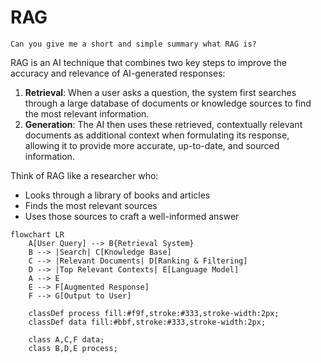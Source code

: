 # RAG

```
Can you give me a short and simple summary what RAG is?
```

RAG is an AI technique that combines two key steps to improve the accuracy and relevance of AI-generated responses:

1. **Retrieval**: When a user asks a question, the system first searches through a large database of documents or knowledge sources to find the most relevant information.
2. **Generation**: The AI then uses these retrieved, contextually relevant documents as additional context when formulating its response, allowing it to provide more accurate, up-to-date, and sourced information.

Think of RAG like a researcher who:

* Looks through a library of books and articles
* Finds the most relevant sources
* Uses those sources to craft a well-informed answer



```mermaid
flowchart LR
    A[User Query] --> B{Retrieval System}
    B --> |Search| C[Knowledge Base]
    C --> |Relevant Documents| D[Ranking & Filtering]
    D --> |Top Relevant Contexts| E[Language Model]
    A --> E
    E --> F[Augmented Response]
    F --> G[Output to User]

    classDef process fill:#f9f,stroke:#333,stroke-width:2px;
    classDef data fill:#bbf,stroke:#333,stroke-width:2px;
    
    class A,C,F data;
    class B,D,E process;
```

